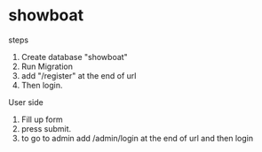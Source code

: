 # showboat
steps
1. Create database "showboat"
2. Run Migration
3. add "/register" at the end of url 
4. Then login.

User side
1. Fill up form 
2. press submit.
3. to go to admin  add  /admin/login at the end of url and then login